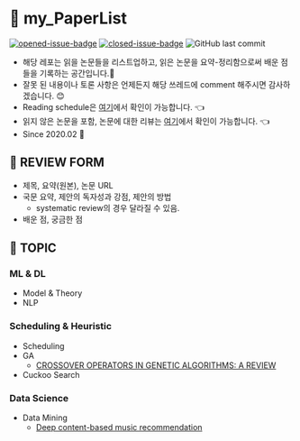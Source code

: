 # :page_facing_up: my_PaperList
[![opened-issue-badge](https://img.shields.io/github/issues/KGJsGit/my_PaperList)](https://github.com/KGJsGit/my_PaperList/issues)
[![closed-issue-badge](https://img.shields.io/github/issues-closed/KGJsGit/my_PaperList)](https://github.com/KGJsGit/my_PaperList/issues?utf8=%E2%9C%93&q=is%3Aissue+is%3Aclosed+)
![GitHub last commit](https://img.shields.io/github/last-commit/KGJsGit/my_PaperList.svg)
- 해당 레포는 읽을 논문들을 리스트업하고, 읽은 논문을 요약-정리함으로써 배운 점들을 기록하는 공간입니다.:closed_book:
- 잘못 된 내용이나 토론 사항은 언제든지 해당 쓰레드에 comment 해주시면 감사하겠습니다. :blush:
- Reading schedule은 [여기](https://github.com/KGJsgit/my-PaperList/projects)에서 확인이 가능합니다. :point_left:
- 읽지 않은 논문을 포함, 논문에 대한 리뷰는 [여기](https://github.com/KGJsgit/my-PaperList/issues)에서 확인이 가능합니다. :point_left:
- Since 2020.02 :runner:

## :memo: REVIEW FORM
- 제목, 요약(원본), 논문 URL
- 국문 요약, 제안의 독자성과 강점, 제안의 방법
  - systematic review의 경우 달라질 수 있음.
- 배운 점, 궁금한 점

## :dart: TOPIC
### ML & DL
- Model & Theory
- NLP
### Scheduling & Heuristic
- Scheduling
- GA
  - [CROSSOVER OPERATORS IN GENETIC ALGORITHMS: A REVIEW](http://ictactjournals.in/paper/IJSC_V6_I1_paper_4_pp_1083_1092.pdf)
- Cuckoo Search
### Data Science
- Data Mining
  - [Deep content-based music recommendation](https://papers.nips.cc/paper/5004-deep-content-based-music-recommendation)
